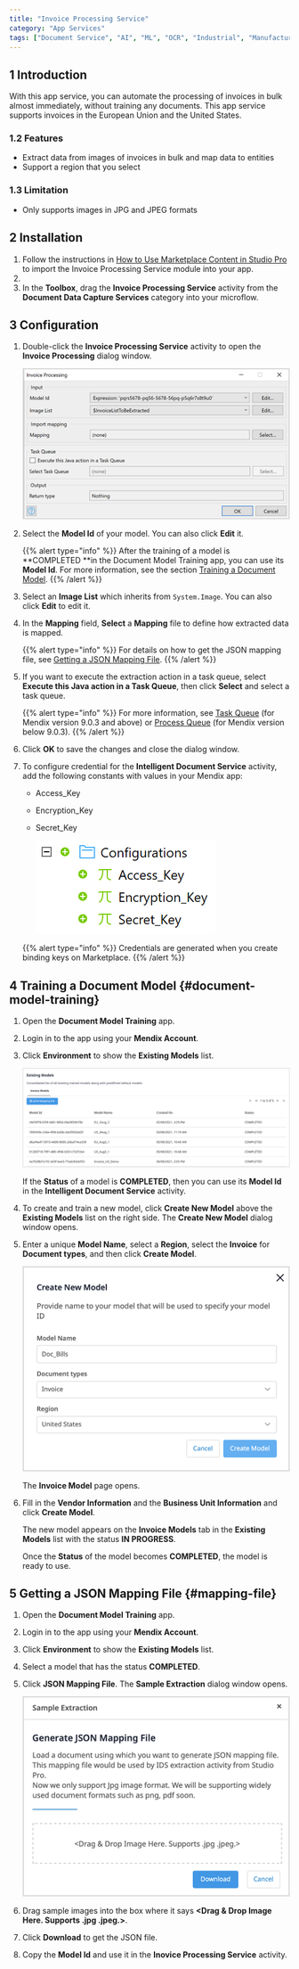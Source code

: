```yaml
---
title: "Invoice Processing Service"
category: "App Services"
tags: ["Document Service", "AI", "ML", "OCR", "Industrial", "Manufacturing"]
---
```


## 1 Introduction

With this app service, you can automate the processing of invoices in bulk almost immediately, without training any documents. This app service supports invoices in the European Union and the United States.

### 1.2 Features

* Extract data from images of invoices in bulk and map data to entities
* Support a region that you select

### 1.3 Limitation

* Only supports images in JPG and JPEG formats

## 2 Installation

1. Follow the instructions in [How to Use Marketplace Content in Studio Pro](/appstore/general/app-store-content) to import the Invoice Processing Service module into your app.
2. 
2. In the **Toolbox**, drag the **Invoice Processing Service** activity from the **Document Data Capture Services** category into your microflow.

## 3 Configuration

1. Double-click the **Invoice Processing Service** activity to open the **Invoice Processing** dialog window. 

    ![Invoice Processing dialog window](attachments/invoice-processing/invoice-processing-dialog-window.png)
    
2. Select the **Model Id** of your model. You can also click **Edit** it.

    {{% alert type="info" %}}
    After the training of a model is **COMPLETED **in the Document Model Training app, you can use its **Model Id**. For more information, see the section [Training a Document Model](#document-model-training). 
    {{% /alert %}}

3. Select an **Image List** which inherits from `System.Image`. You can also click **Edit** to edit it.

4. In the **Mapping** field, **Select** a **Mapping** file to define how extracted data is mapped.

   {{% alert type="info" %}}
   For details on how to get the JSON mapping file, see [Getting a JSON Mapping File](#mapping-file).
   {{% /alert %}}

5. If you want to execute the extraction action in a task queue, select **Execute this Java action in a Task Queue**, then click **Select** and select a task queue.

   {{% alert type="info" %}}
   For more information, see [Task Queue](/refguide/task-queue) (for Mendix version 9.0.3 and above) or [Process Queue](/appstore/modules/process-queue) (for Mendix version below 9.0.3).
   {{% /alert %}}

6. Click **OK** to save the changes and close the dialog window.

7. To configure credential for the **Intelligent Document Service** activity, add the following constants with values in your Mendix app:
   * Access_Key
   * Encryption_Key
   * Secret_Key

     ![Keys under Configurations in a tree view](attachments/invoice-processing/configurations-keys.png)

   {{% alert type="info" %}}
   Credentials are generated when you create binding keys on Marketplace.
   {{% /alert %}}

## 4 Training a Document Model {#document-model-training}

1. Open the **Document Model Training** app.

2. Login in to the app using your **Mendix Account**.

3. Click **Environment** to show the **Existing Models** list.

    ![Existing Models list](attachments/invoice-processing/existing-models-list.png)
    
    If the **Status** of a model is **COMPLETED**, then you can use its **Model Id** in the **Intelligent Document Service** activity.

4. To create and train a new model, click **Create New Model** above the **Existing Models** list on the right side. The **Create New Model** dialog window opens.

5. Enter a unique **Model Name**, select a **Region**, select the **Invoice** for **Document types**, and then click **Create Model**.

    ![Create New Model dialog window](attachments/invoice-processing/create-new-model-dialog-window.png)

    The **Invoice Model** page opens.

6. Fill in the **Vendor Information** and the **Business Unit Information** and click **Create Model**.

     The new model appears on the **Invoice Models** tab in the **Existing Models** list with the status **IN PROGRESS**.

     Once the **Status** of the model becomes **COMPLETED**, the model is ready to use. 

## 5 Getting a JSON Mapping File {#mapping-file} 

1. Open the **Document Model Training** app.

2. Login in to the app using your **Mendix Account**.

3. Click **Environment** to show the **Existing Models** list.

4. Select a model that has the status **COMPLETED**.

5. Click **JSON Mapping File**. The **Sample Extraction** dialog window opens.

    ![Sample Extraction dialog window](attachments/invoice-processing/sample-extraction-dialog-window.png)

6. Drag sample images into the box where it says **<Drag & Drop Image Here. Supports .jpg .jpeg.>**.

7. Click **Download** to get the JSON file. 

8. Copy the **Model Id** and use it in the **Inovice Processing Service** activity.

